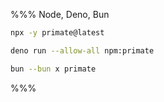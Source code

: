 %%% Node, Deno, Bun

```sh
npx -y primate@latest
```

```sh
deno run --allow-all npm:primate
```

```sh
bun --bun x primate
```

%%%

